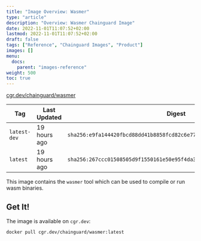 ```yaml
---
title: "Image Overview: Wasmer"
type: "article"
description: "Overview: Wasmer Chainguard Image"
date: 2022-11-01T11:07:52+02:00
lastmod: 2022-11-01T11:07:52+02:00
draft: false
tags: ["Reference", "Chainguard Images", "Product"]
images: []
menu:
  docs:
    parent: "images-reference"
weight: 500
toc: true
---
```


[cgr.dev/chainguard/wasmer](https://github.com/chainguard-images/images/tree/main/images/wasmer)

| Tag          | Last Updated | Digest                                                                    |
|--------------|--------------|---------------------------------------------------------------------------|
| `latest-dev` | 19 hours ago | `sha256:e9fa144420fbcd88dd41b8858fcd82c6e772994a4e55e3c55cc41965d74432e7` |
| `latest`     | 19 hours ago | `sha256:267ccc01508505d9f1550161e50e95f4da364395bdcbfd21a9806add21defd4e` |



This image contains the `wasmer` tool which can be used to compile or run wasm binaries.

## Get It!

The image is available on `cgr.dev`:

```
docker pull cgr.dev/chainguard/wasmer:latest
```
